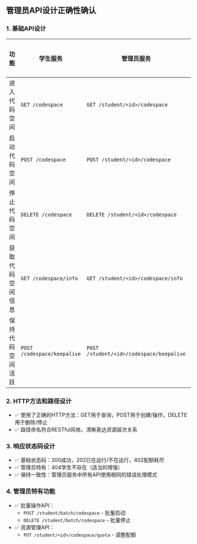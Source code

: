 ## 管理员API设计正确性确认

### 1. 基础API设计

| 功能 | 学生服务 | 管理员服务 | 对齐状态 |
|------|----------|------------|----------|
| 进入代码空间 | `GET /codespace` | `GET /student/<id>/codespace` | ✅正确 |
| 启动代码空间 | `POST /codespace` | `POST /student/<id>/codespace` | ✅正确 |
| 停止代码空间 | `DELETE /codespace` | `DELETE /student/<id>/codespace` | ✅正确 |
| 获取代码空间信息 | `GET /codespace/info` | `GET /student/<id>/codespace/info` | ✅正确 |
| 保持代码空间活跃 | `POST /codespace/keepalive` | `POST /student/<id>/codespace/keepalive` | ✅正确 |

### 2. HTTP方法和路径设计
- ✅ 使用了正确的HTTP方法：GET用于查询，POST用于创建/操作，DELETE用于删除/停止
- ✅ 路径命名符合RESTful风格，清晰表达资源层次关系

### 3. 响应状态码设计
- ✅ 基础状态码：200成功，202已在运行/不在运行，402配额耗尽
- ✅ 管理员特有：404学生不存在（适当的增强）
- ✅ 保持一致性：管理员服务中所有API使用相同的错误处理模式

### 4. 管理员特有功能
- ✅ 批量操作API：
  - `POST /student/batch/codespace` - 批量启动
  - `DELETE /student/batch/codespace` - 批量停止
- ✅ 资源管理API：
  - `PUT /student/<id>/codespace/quota` - 调整配额
